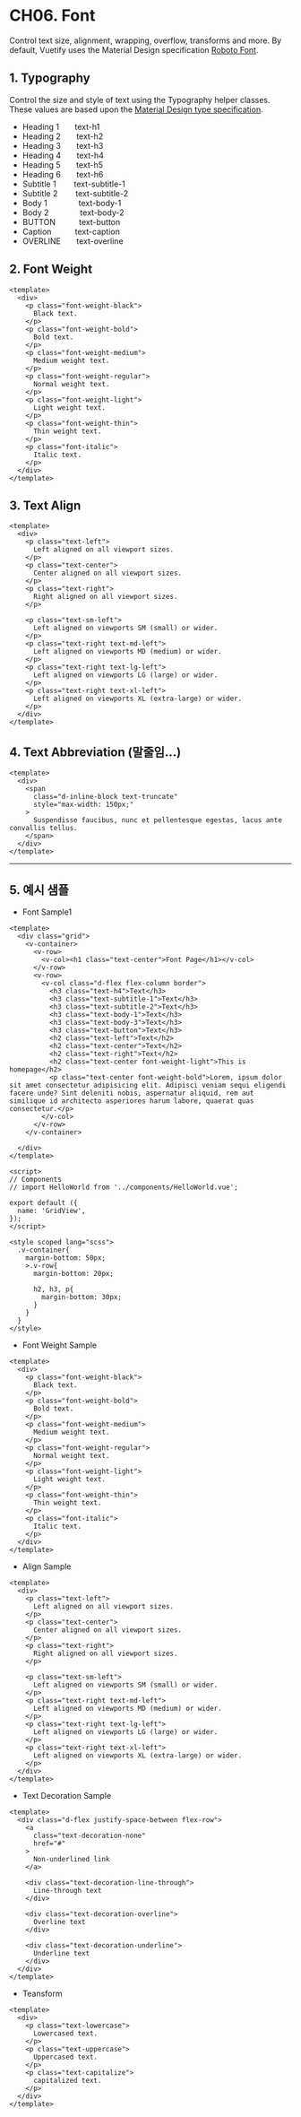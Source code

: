 # CH06. Font

Control text size, alignment, wrapping, overflow, transforms and more. By default, Vuetify uses the Material Design specification [Roboto Font](https://fonts.google.com/specimen/Roboto).

## 1. Typography

Control the size and style of text using the Typography helper classes. These values are based upon the [Material Design type specification](https://material.io/design/typography/the-type-system.html).

* Heading 1  text-h1
* Heading 2  text-h2
* Heading 3  text-h3
* Heading 4  text-h4
* Heading 5  text-h5
* Heading 6  text-h6
* Subtitle 1    text-subtitle-1
* Subtitle 2    text-subtitle-2
* Body 1    text-body-1
* Body 2    text-body-2
* BUTTON   text-button
* Caption   text-caption
* OVERLINE  text-overline

## 2. Font Weight

```
<template>
  <div>
    <p class="font-weight-black">
      Black text.
    </p>
    <p class="font-weight-bold">
      Bold text.
    </p>
    <p class="font-weight-medium">
      Medium weight text.
    </p>
    <p class="font-weight-regular">
      Normal weight text.
    </p>
    <p class="font-weight-light">
      Light weight text.
    </p>
    <p class="font-weight-thin">
      Thin weight text.
    </p>
    <p class="font-italic">
      Italic text.
    </p>
  </div>
</template>
```

## 3. Text Align

```
<template>
  <div>
    <p class="text-left">
      Left aligned on all viewport sizes.
    </p>
    <p class="text-center">
      Center aligned on all viewport sizes.
    </p>
    <p class="text-right">
      Right aligned on all viewport sizes.
    </p>

    <p class="text-sm-left">
      Left aligned on viewports SM (small) or wider.
    </p>
    <p class="text-right text-md-left">
      Left aligned on viewports MD (medium) or wider.
    </p>
    <p class="text-right text-lg-left">
      Left aligned on viewports LG (large) or wider.
    </p>
    <p class="text-right text-xl-left">
      Left aligned on viewports XL (extra-large) or wider.
    </p>
  </div>
</template>
```

## 4. Text Abbreviation (말줄임...)

```
<template>
  <div>
    <span
      class="d-inline-block text-truncate"
      style="max-width: 150px;"
    >
      Suspendisse faucibus, nunc et pellentesque egestas, lacus ante convallis tellus.
    </span>
  </div>
</template>
```

***

## 5. 예시 샘플

* Font Sample1

```
<template>
  <div class="grid">
    <v-container>
      <v-row>
        <v-col><h1 class="text-center">Font Page</h1></v-col>
      </v-row>   
      <v-row>
        <v-col class="d-flex flex-column border">
          <h3 class="text-h4">Text</h3>
          <h3 class="text-subtitle-1">Text</h3>
          <h3 class="text-subtitle-2">Text</h3>
          <h3 class="text-body-1">Text</h3>
          <h3 class="text-body-3">Text</h3>
          <h3 class="text-button">Text</h3>
          <h2 class="text-left">Text</h2>
          <h2 class="text-center">Text</h2>
          <h2 class="text-right">Text</h2>
          <h2 class="text-center font-weight-light">This is homepage</h2>
          <p class="text-center font-weight-bold">Lorem, ipsum dolor sit amet consectetur adipisicing elit. Adipisci veniam sequi eligendi facere unde? Sint deleniti nobis, aspernatur aliquid, rem aut similique id architecto asperiores harum labore, quaerat quas consectetur.</p>
        </v-col>
      </v-row>
    </v-container>

  </div>
</template>

<script>
// Components
// import HelloWorld from '../components/HelloWorld.vue';

export default ({
  name: 'GridView',
});
</script>

<style scoped lang="scss">
  .v-container{
    margin-bottom: 50px;
    >.v-row{
      margin-bottom: 20px;

      h2, h3, p{
        margin-bottom: 30px;
      }
    }
  }
</style>
```

* Font Weight Sample

```
<template>
  <div>
    <p class="font-weight-black">
      Black text.
    </p>
    <p class="font-weight-bold">
      Bold text.
    </p>
    <p class="font-weight-medium">
      Medium weight text.
    </p>
    <p class="font-weight-regular">
      Normal weight text.
    </p>
    <p class="font-weight-light">
      Light weight text.
    </p>
    <p class="font-weight-thin">
      Thin weight text.
    </p>
    <p class="font-italic">
      Italic text.
    </p>
  </div>
</template>
```

* Align Sample

```
<template>
  <div>
    <p class="text-left">
      Left aligned on all viewport sizes.
    </p>
    <p class="text-center">
      Center aligned on all viewport sizes.
    </p>
    <p class="text-right">
      Right aligned on all viewport sizes.
    </p>

    <p class="text-sm-left">
      Left aligned on viewports SM (small) or wider.
    </p>
    <p class="text-right text-md-left">
      Left aligned on viewports MD (medium) or wider.
    </p>
    <p class="text-right text-lg-left">
      Left aligned on viewports LG (large) or wider.
    </p>
    <p class="text-right text-xl-left">
      Left aligned on viewports XL (extra-large) or wider.
    </p>
  </div>
</template>
```

* Text Decoration Sample

```
<template>
  <div class="d-flex justify-space-between flex-row">
    <a
      class="text-decoration-none"
      href="#"
    >
      Non-underlined link
    </a>

    <div class="text-decoration-line-through">
      Line-through text
    </div>

    <div class="text-decoration-overline">
      Overline text
    </div>

    <div class="text-decoration-underline">
      Underline text
    </div>
  </div>
</template>
```

* Teansform

```
<template>
  <div>
    <p class="text-lowercase">
      Lowercased text.
    </p>
    <p class="text-uppercase">
      Uppercased text.
    </p>
    <p class="text-capitalize">
      capitalized text.
    </p>
  </div>
</template>
```
